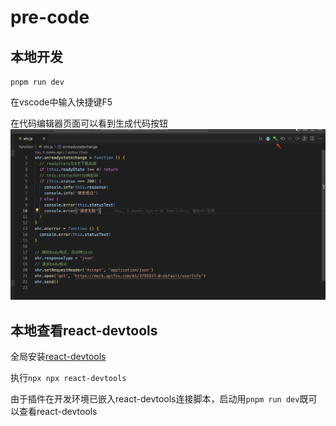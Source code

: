 # pre-code 

## 本地开发
`pnpm run dev`

在vscode中输入快捷键F5

在代码编辑器页面可以看到生成代码按钮
![entry](./imgs/entry.png)

## 本地查看react-devtools
全局安装[react-devtools](https://www.npmjs.com/package/react-devtools)

执行`npx npx react-devtools`

由于插件在开发环境已嵌入react-devtools连接脚本，启动用`pnpm run dev`既可以查看react-devtools